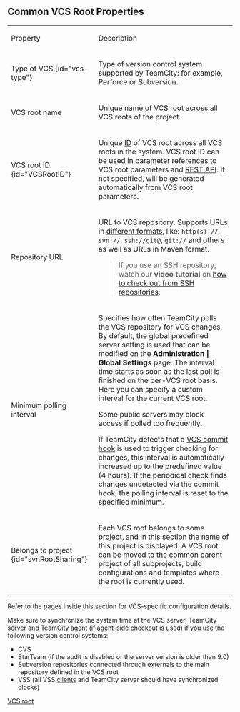 [//]: # (title: Configuring VCS Roots)
[//]: # (auxiliary-id: Configuring VCS Roots)

<anchor name="VCSRoots"/>

<include from="vcs-root.md" element-id="VCSRoot"/>

## Common VCS Root Properties

<table><tr>

<td>

Property

</td>

<td>

Description

</td></tr><tr>

<td>

Type of VCS
{id="vcs-type"}

</td>

<td>

Type of version control system supported by TeamCity: for example, Perforce or Subversion.

</td></tr><tr>

<td>

VCS root name

</td>

<td>

Unique name of VCS root across all VCS roots of the project.

</td></tr><tr>

<td>

VCS root ID
{id="VCSRootID"}

</td>

<td>

Unique [ID](identifier.md) of VCS root across all VCS roots in the system. VCS root ID can be used in parameter references to VCS root parameters and [REST API](https://www.jetbrains.com/help/teamcity/rest/teamcity-rest-api-documentation.html). If not specified, will be generated automatically from VCS root parameters.

</td></tr><tr>

<td>

Repository URL

</td>

<td>

URL to VCS repository. Supports URLs in [different formats](guess-settings-from-repository-url.md#VCS+URL+Formats), like: `http(s)://`, `svn://`, `ssh://git@`, `git://` and others as well as URLs in Maven format.

>If you use an SSH repository, watch our **video tutorial** on [how to check out from SSH repositories](https://www.youtube.com/watch?v=nUTb1BjMMoE).

</td></tr><tr>

<td>

Minimum polling interval

<anchor name="checkingInterval"/>

</td>

<td>
  
Specifies how often TeamCity polls the VCS repository for VCS changes. By default, the global predefined server setting is used that can be modified on the __Administration | Global Settings__ page. The interval time starts as soon as the last poll is finished on the per-VCS root basis. Here you can specify a custom interval for the current VCS root.

<note>

Some public servers may block access if polled too frequently.

</note>

If TeamCity detects that a [VCS commit hook](configuring-vcs-post-commit-hooks-for-teamcity.md) is used to trigger checking for changes, this interval is automatically increased up to the predefined value (4 hours). If the periodical check finds changes undetected via the commit hook, the polling interval is reset to the specified minimum.

</td></tr><tr>

<td>

Belongs to project
{id="svnRootSharing"}

</td>

<td>

Each VCS root belongs to some project, and in this section the name of this project is displayed. A VCS root can be moved to the common parent project of all subprojects, build configurations and templates where the root is currently used.

</td></tr></table>

Refer to the pages inside this section for VCS-specific configuration details.

<note>

Make sure to synchronize the system time at the VCS server, TeamCity server and TeamCity agent (if agent-side checkout is used) if you use the following version control systems:
* CVS
* StarTeam (if the audit is disabled or the server version is older than 9.0)
* Subversion repositories connected through externals to the main repository defined in the VCS root
* VSS (all VSS [clients](http://support.microsoft.com/kb/248240) and TeamCity server should have synchronized clocks)

</note>

<seealso>
        <category ref="concepts">
            <a href="vcs-root.md">VCS root</a>
        </category>
</seealso>


<!--[//]: # (Internal note. Do not delete. "Configuring VCS Rootsd91e181.txt")    
[//]: # (Internal note. Do not delete. "Configuring VCS Rootsd91e186.txt")-->